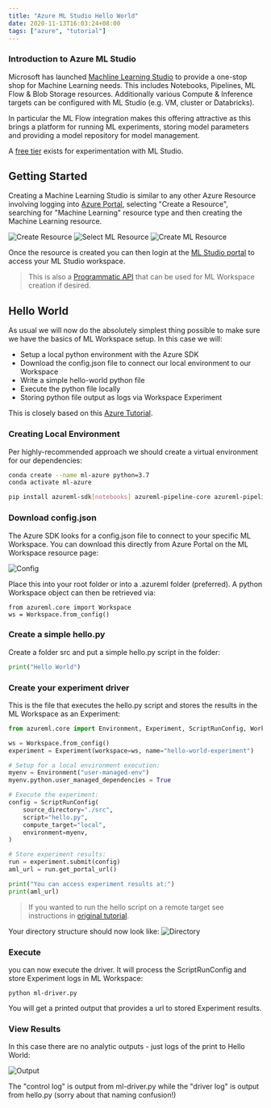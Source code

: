 ```yaml
---
title: "Azure ML Studio Hello World"
date: 2020-11-13T16:03:24+08:00
tags: ["azure", "tutorial"]
---
```


### Introduction to Azure ML Studio

Microsoft has launched [Machline Learning Studio](https://docs.microsoft.com/en-us/azure/machine-learning/overview-what-is-machine-learning-studio) to provide a one-stop shop for Machine Learning needs.  This includes Notebooks, Pipelines, ML Flow & Blob Storage resources.  Additionally various Compute & Inference targets can be configured with ML Studio (e.g. VM, cluster or Databricks).

In particular the ML Flow integration makes this offering attractive as this brings a platform for running ML experiments, storing model parameters and providing a model repository for model management.

A [free tier](https://azure.microsoft.com/en-us/pricing/details/machine-learning-studio/) exists for experimentation with ML Studio.

## Getting Started

Creating a Machine Learning Studio is similar to any other Azure Resource involving logging into [Azure Portal](https://portal.azure.com/#home), selecting "Create a Resource", searching for "Machine Learning" resource type and then creating the Machine Learning resource.

![Create Resource](/images/azure-portal-create-resource.png)
![Select ML Resource](/images/azure-portal-select-ml.png)
![Create ML Resource](/images/azure-portal-create-ml.png)

Once the resource is created you can then login at the [ML Studio portal](https://ml.azure.com/) to access your ML Studio workspace.

>This is also a [Programmatic API](https://docs.microsoft.com/en-us/azure/machine-learning/how-to-manage-workspace?tabs=python) that can be used for ML Workspace creation if desired.

## Hello World

As usual we will now do the absolutely simplest thing possible to make sure we have the basics of ML Workspace setup.  In this case we will:
* Setup a local python environment with the Azure SDK
* Download the config.json file to connect our local environment to our Workspace
* Write a simple hello-world python file
* Execute the python file locally
* Storing python file output as logs via Workspace Experiment

This is closely based on this [Azure Tutorial](https://docs.microsoft.com/en-us/azure/machine-learning/tutorial-1st-experiment-hello-world).

### Creating Local Environment

Per highly-recommended approach we should create a virtual environment for our dependencies:
```bash
conda create --name ml-azure python=3.7
conda activate ml-azure
```
```bash
pip install azureml-sdk[notebooks] azureml-pipeline-core azureml-pipeline-steps pandas requests
```
### Download config.json

The Azure SDK looks for a config.json file to connect to your specific ML Workspace.  You can download this directly from Azure Portal on the ML Workspace resource page:

![Config](https://docs.microsoft.com/en-us/azure/machine-learning/media/how-to-configure-environment/configure.png)

Place this into your root folder or into a .azureml folder (preferred).  A python Workspace object can then be retrieved via:
```
from azureml.core import Workspace
ws = Workspace.from_config()
```

### Create a simple hello.py

Create a folder src and put a simple hello.py script in the folder:

```python
print("Hello World")
```

### Create your experiment driver

This is the file that executes the hello.py script and stores the results in the ML Workspace as an Experiment:

```python
from azureml.core import Environment, Experiment, ScriptRunConfig, Workspace

ws = Workspace.from_config()
experiment = Experiment(workspace=ws, name="hello-world-experiment")

# Setup for a local environment execution:
myenv = Environment("user-managed-env")
myenv.python.user_managed_dependencies = True

# Execute the experiment:
config = ScriptRunConfig(
    source_directory="./src",
    script="hello.py",
    compute_target="local",
    environment=myenv,
)

# Store experiment results:
run = experiment.submit(config)
aml_url = run.get_portal_url()

print("You can access experiment results at:")
print(aml_url)
```

>If you wanted to run the hello script on a remote target see instructions in [original tutorial](https://docs.microsoft.com/en-us/azure/machine-learning/tutorial-1st-experiment-sdk-setup-local).

Your directory structure should now look like:
![Directory](/images/azure-ml-dir-structure.png)


### Execute
you can now execute the driver.  It will process the ScriptRunConfig and store Experiment logs in ML Workspace:
```
python ml-driver.py
```
You will get a printed output that provides a url to stored Experiment results.

### View Results
In this case there are no analytic outputs - just logs of the print to Hello World:

![Output](/images/azure-ml-hello-output.png)

The "control log" is output from ml-driver.py while the "driver log" is output from hello.py (sorry about that naming confusion!) 